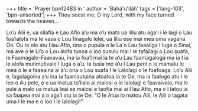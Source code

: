 +++
title = 'Prayer bpn12483 in '
author = 'Bahá'u'lláh'
tags = ['lang-103', 'bpn-unsorted']
+++
Thou seest me, O my Lord, with my face turned towards the heaven…

Lo’u Alii e, ua silafia e Lau Afio a’u ma o’u mata ua liliu atu aga’i i le lagi o Lau foa’ialofa ma le vasa o Lou finagalo lelei, ua liliu ese mai mea uma vagana Oe. Ou te ole atu I lau Afio, ona o pupula o le La o Lau faaaliga I luga o Sinai, ma ave o le Li’o o Lou alofa tunoa o loo susulu mai I le tafailagi o Lou suafa, le Faamagalo-Faavavau, ina ia foa’I mai ia te a’u Lau faamagaloga ma ia I ia le alofa mutimutivale I luga o a’u. Ia tusia mo a’u I Lau peni o le mamalu le mea o le a faaeaina ai a’u ona o Lou suafa I le Lalolagi o le foafoaga. Lo’u Alii e, lagolagoina a’u ina ia faamautuina atoatoa ia te Oe, ma ia faalogo atu I le leo o Au pele, o e ua matua to’ilalo ai malosi o le lalolagi e faavaivaia, ma le pule a malo ua matua leai se malosi e taofia mai ai I lau Afio, ma o I latou ia sa faapea  mai a o aga’I atu ia te Oe: “O le Atua lo matou Alii, le Alii o tagata uma I le ma e o loo I le lalolagi!”
